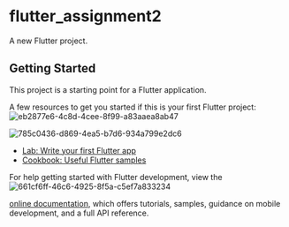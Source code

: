 # flutter_assignment2

A new Flutter project.

## Getting Started

This project is a starting point for a Flutter application.

A few resources to get you started if this is your first Flutter project:![eb2877e6-4c8d-4cee-8f99-a83aaea8ab47](https://github.com/DamnTam/flutter_assignment2/assets/75781775/bf5a911a-f0dd-472d-8a15-d56fe25a1250)

![785c0436-d869-4ea5-b7d6-934a799e2dc6](https://github.com/DamnTam/flutter_assignment2/assets/75781775/025b2718-ee23-4c21-80ec-e142433154c7)

- [Lab: Write your first Flutter app](https://docs.flutter.dev/get-started/codelab)
- [Cookbook: Useful Flutter samples](https://docs.flutter.dev/cookbook)

For help getting started with Flutter development, view the![661cf6ff-46c6-4925-8f5a-c5ef7a833234](https://github.com/DamnTam/flutter_assignment2/assets/75781775/a1ea7487-9c12-4888-97c4-87e1e437cb32)

[online documentation](https://docs.flutter.dev/), which offers tutorials,
samples, guidance on mobile development, and a full API reference.
